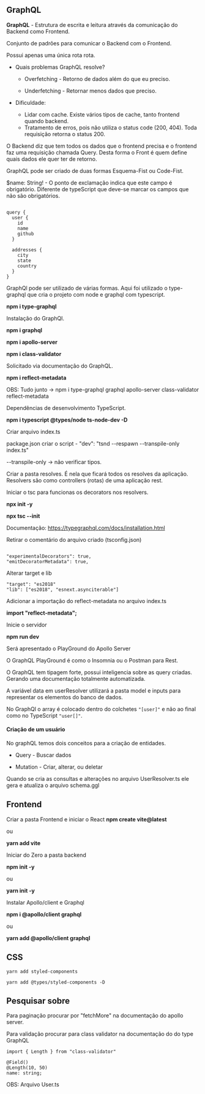 ## GraphQL

<b>GraphQL</b> - Estrutura de escrita e leitura através da comunicação do Backend como Frontend.

Conjunto de padrões para comunicar o Backend com o Frontend.

Possui apenas uma única rota rota.

- Quais problemas GraphQL resolve?

  - Overfetching - Retorno de dados além do que eu preciso.

  -  Underfetching - Retornar menos dados que preciso.

- Dificuldade:
  
  - Lidar com cache. Existe vários tipos de cache, tanto frontend quando backend.
  - Tratamento de erros, pois não utiliza o status code (200, 404). Toda requisição
  retorna o status 200.

 O Backend diz que tem todos os dados que o frontend precisa e o frontend faz uma requisição chamada Query. Desta forma o Front é quem define quais dados ele quer ter de retorno.

 GraphQL pode ser criado de duas formas Esquema-Fist ou Code-Fist.

 $name: String! - O ponto de exclamação indica que este campo é obrigatório. Diferente de typeScript que deve-se marcar os campos que não são obrigatórios.

```gpl

query {
  user {
    id
    name
    github
  }

  addresses {
    city
    state
    country
  }
}

```

GraphQl pode ser utilizado de várias formas.
Aqui foi utilizado o type-graphql que cria o projeto com node e graphql com typescript.

<b>npm i type-graphql</b>

Instalação do GraphQl.

<b>npm i graphql</b>

<b>npm i apollo-server</b>

<b>npm i class-validator</b>

Solicitado via documentação do GraphQL.

<b>npm i reflect-metadata</b>

OBS: Tudo junto -> npm i type-graphql graphql apollo-server class-validator reflect-metadata

Dependências de desenvolvimento TypeScript.

<b>npm i typescript @types/node ts-node-dev -D</b>

Criar arquivo index.ts

package.json criar o script - "dev": "tsnd --respawn --transpile-only index.ts"

--transpile-only -> não verificar tipos.

Criar a pasta resolves. É nela que ficará todos os resolves da aplicação. Resolvers são como controllers (rotas) de uma aplicação rest.

Iniciar o tsc para funcionas os decorators nos resolvers.

<b>npx init -y</b>

<b>npx tsc --init</b>

Documentação: https://typegraphql.com/docs/installation.html

Retirar o comentário do arquivo criado (tsconfig.json)

```

"experimentalDecorators": true,
"emitDecoratorMetadata": true,

```

Alterar target e lib  

```
"target": "es2018"
"lib": ["es2018", "esnext.asynciterable"]

```

Adicionar a importação do reflect-metadata no arquivo index.ts

<b>import "reflect-metadata";</b>

Inicie o servidor

<b>npm run dev</b>

Será apresentado o PlayGround do Apollo Server

O GraphQL PlayGround é como o Insomnia ou o Postman para Rest.

O GraphQL tem tipagem forte, possui inteligencia sobre as query criadas. Gerando uma documentação totalmente automatizada.

A variável data em userResolver utilizará a pasta model e inputs para representar os elementos
do banco de dados.

No GraphQl o array é colocado dentro do colchetes ``` "[user]" ``` e não ao final como no TypeScript ``` "user[]" ```.

<h4>Criação de um usuário</h4>

No graphQL temos dois conceitos para a criação de entidades.

- Query - Buscar dados

- Mutation - Criar, alterar, ou deletar

Quando se cria as consultas e alterações no arquivo UserResolver.ts ele gera  e atualiza o arquivo schema.ggl



<h2>Frontend</h2>

Criar a pasta Frontend e iniciar o React
<b>npm create vite@latest</b> 

ou 

<b>yarn add vite</b>

Iniciar do Zero a pasta backend

<b>npm init -y</b>

ou

<b>yarn init -y</b>

Instalar Apollo/client e Graphql

<b>npm i @apollo/client graphql</b>

ou

<b>yarn add @apollo/client graphql</b>



<h2>CSS</h2>

```
yarn add styled-components
```
```
yarn add @types/styled-components -D
```



<h2>Pesquisar sobre</h2>

Para paginação procurar por "fetchMore" na documentação do apollo server.

Para validação procurar para class validator na documentação do do type GraphQL
```
import { Length } from "class-validator"

```

```
@Field()
@Length(10, 50)
name: string;

```
OBS: Arquivo User.ts